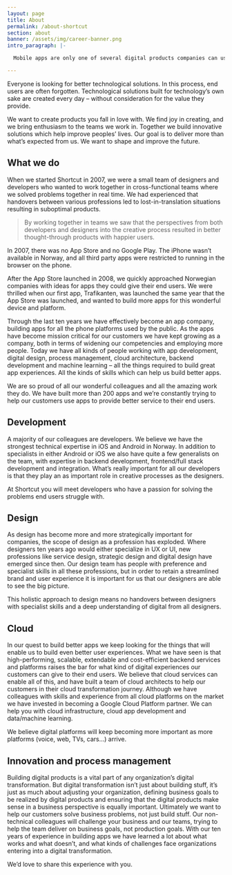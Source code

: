 ```yaml
---
layout: page
title: About
permalink: /about-shortcut
section: about
banner: /assets/img/career-banner.png
intro_paragraph: |-

  Mobile apps are only one of several digital products companies can use to deliver better services to their customers, increase employee satisfaction or improve their internal efficiency. But for many organizations starting out on their digital journey, apps are the tip of the iceberg when it comes to developing digital products.

---
```


Everyone is looking for better technological solutions. In this process, end users are often forgotten. Technological solutions built for technology’s own sake are created every day – without consideration for the value they provide.

We want to create products you fall in love with. We find joy in creating, and we bring enthusiasm to the teams we work in. Together we build innovative solutions which help improve peoples’ lives. Our goal is to deliver more than what’s expected from us. We want to shape and improve the future.

## What we do

When we started Shortcut in 2007, we were a small team of designers and developers who wanted to work together in cross-functional teams where we solved problems together in real time. We had experienced that handovers between various professions led to lost-in-translation situations resulting in suboptimal products.


> By working together in teams we saw that the perspectives from both developers and designers into the creative process resulted in better thought-through products with happier users.

In 2007, there was no App Store and no Google Play. The iPhone wasn’t available in Norway, and all third party apps were restricted to running in the browser on the phone.

After the App Store launched in 2008, we quickly approached Norwegian companies with ideas for apps they could give their end users. We were thrilled when our first app, Trafikanten, was launched the same year that the App Store was launched, and wanted to build more apps for this wonderful device and platform.

Through the last ten years we have effectively become an app company, building apps for all the phone platforms used by the public. As the apps have become mission critical for our customers we have kept growing as a company, both in terms of widening our competencies and employing more people. Today we have all kinds of people working with app development, digital design, process management, cloud architecture, backend development and machine learning – all the things required to build great app experiences. All the kinds of skills which can help us build better apps.

We are so proud of all our wonderful colleagues and all the amazing work they do. We have built more than 200 apps and we’re constantly trying to help our customers use apps to provide better service to their end users.

## Development
A majority of our colleagues are developers. We believe we have the strongest technical expertise in iOS and Android in Norway. In addition to specialists in either Android or iOS we also have quite a few generalists on the team, with expertise in backend development, frontend/full stack development and integration. What’s really important for all our developers is that they play an as important role in creative processes as the designers.

At Shortcut you will meet developers who have a passion for solving the problems end users struggle with.

## Design
As design has become more and more strategically important for companies, the scope of design as a profession has exploded. Where designers ten years ago would either specialize in UX or UI, new professions like service design, strategic design and digital design have emerged since then. Our design team has people with preference and specialist skills in all these professions, but in order to retain a streamlined brand and user experience it is important for us that our designers are able to see the big picture.

This holistic approach to design means no handovers between designers with specialist skills and a deep understanding of digital from all designers.

## Cloud
In our quest to build better apps we keep looking for the things that will enable us to build even better user experiences. What we have seen is that high-performing, scalable, extendable and cost-efficient backend services and platforms raises the bar for what kind of digital experiences our customers can give to their end users. We believe that cloud services can enable all of this, and have built a team of cloud architects to help our customers in their cloud transformation journey. Although we have colleagues with skills and experience from all cloud platforms on the market we have invested in becoming a Google Cloud Platform partner. We can help you with cloud infrastructure, cloud app development and data/machine learning.

We believe digital platforms will keep becoming more important as more platforms (voice, web, TVs, cars…) arrive.

## Innovation and process management
Building digital products is a vital part of any organization’s digital transformation. But digital transformation isn’t just about building stuff, it’s just as much about adjusting your organization, defining business goals to be realized by digital products and ensuring that the digital products make sense in a business perspective is equally important. Ultimately we want to help our customers solve business problems, not just build stuff. Our non-technical colleagues will challenge your business and our teams, trying to help the team deliver on business goals, not production goals. With our ten years of experience in building apps we have learned a lot about what works and what doesn’t, and what kinds of challenges face organizations entering into a digital transformation.

We’d love to share this experience with you.
